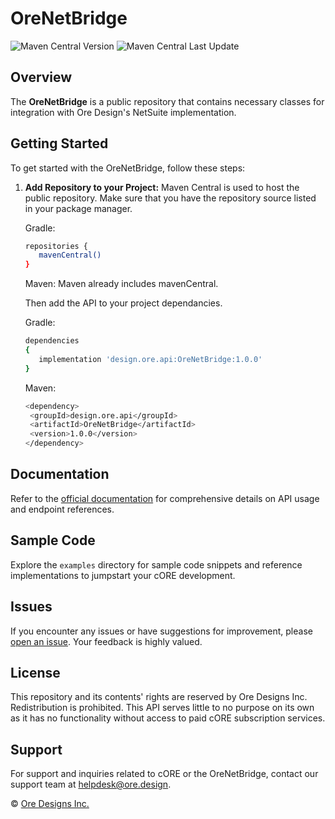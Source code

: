 # OreNetBridge

![Maven Central Version](https://img.shields.io/maven-central/v/design.ore.api/OreNetBridge)
![Maven Central Last Update](https://img.shields.io/maven-central/last-update/design.ore.api/OreNetBridge)

## Overview

The **OreNetBridge** is a public repository that contains necessary classes for integration with Ore Design's NetSuite implementation.

## Getting Started

To get started with the OreNetBridge, follow these steps:

1. **Add Repository to your Project:**
   Maven Central is used to host the public repository. Make sure that you have the repository source listed in your package manager.

   Gradle:
   ```bash
   repositories {
      mavenCentral()
   }
   ```
   Maven:
   Maven already includes mavenCentral.

   Then add the API to your project dependancies.

   Gradle:
   ```bash
   dependencies
   {
      implementation 'design.ore.api:OreNetBridge:1.0.0'
   }
   ```
   Maven:
   ```bash
   <dependency>
	<groupId>design.ore.api</groupId>
	<artifactId>OreNetBridge</artifactId>
	<version>1.0.0</version>
   </dependency>
   ```

## Documentation

Refer to the [official documentation](docs/) for comprehensive details on API usage and endpoint references.

## Sample Code

Explore the `examples` directory for sample code snippets and reference implementations to jumpstart your cORE development.

## Issues

If you encounter any issues or have suggestions for improvement, please [open an issue](https://github.com/Ore-Design/OreNetBridge/issues). Your feedback is highly valued.

## License

This repository and its contents' rights are reserved by Ore Designs Inc. Redistribution is prohibited. This API serves little to no purpose on its own as it has no functionality without access to paid cORE subscription services.

## Support

For support and inquiries related to cORE or the OreNetBridge, contact our support team at [helpdesk@ore.design](mailto:helpdesk@ore.design).

© [Ore Designs Inc.](https://ore.design)